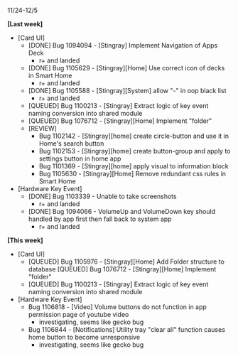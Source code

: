 11/24-12/5

**[Last week]**
* [Card UI]
  * [DONE] Bug 1094094 - [Stingray] Implement Navigation of Apps Deck
    - r+ and landed
  * [DONE] Bug 1105629 - [Stingray][Home] Use correct icon of decks in Smart Home
    - r+ and landed
  * [DONE] Bug 1105588 - [Stingray][System] allow "-" in oop black list
    - r+ and landed
  * [QUEUED] Bug 1100213 - [Stingray] Extract logic of key event naming conversion into shared module
  * [QUEUED] Bug 1076712 - [Stingray][Home] Implement "folder" 
  * [REVIEW]
    - Bug 1102142 - [Stingray][home] create circle-button and use it in Home's search button
    - Bug 1102153 - [Stingray][home] create button-group and apply to settings button in home app
    - Bug 1101369 - [Stingray][home] apply visual to information block
    - Bug 1105630 - [Stingray][Home] Remove redundant css rules in Smart Home
* [Hardware Key Event]
  * [DONE] Bug 1103339 - Unable to take screenshots 
    - r+ and landed
  * [DONE] Bug 1094066 - VolumeUp and VolumeDown key should handled by app first then fall back to system app
    * r+ and landed
   
**[This week]**
* [Card UI]
  * [QUEUED] Bug 1105976 - [Stingray][Home] Add Folder structure to database 
   [QUEUED] Bug 1076712 - [Stingray][Home] Implement "folder" 
  * [QUEUED] Bug 1100213 - [Stingray] Extract logic of key event naming conversion into shared module  
* [Hardware Key Event]
  * Bug 1106818 - [Video] Volume buttons do not function in app permission page of youtube video
    - investigating, seems like gecko bug
  * Bug 1106844 - [Notifications] Utility tray "clear all" function causes home button to become unresponsive
    - investigating, seems like gecko bug
